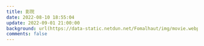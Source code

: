 ```yaml
---
title: 影院
date: 2022-08-10 18:55:04
update: 2022-09-01 21:00:00
background: url(https://data-static.netdun.net/Fomalhaut/img/movie.webp)
comments: false
---
```



